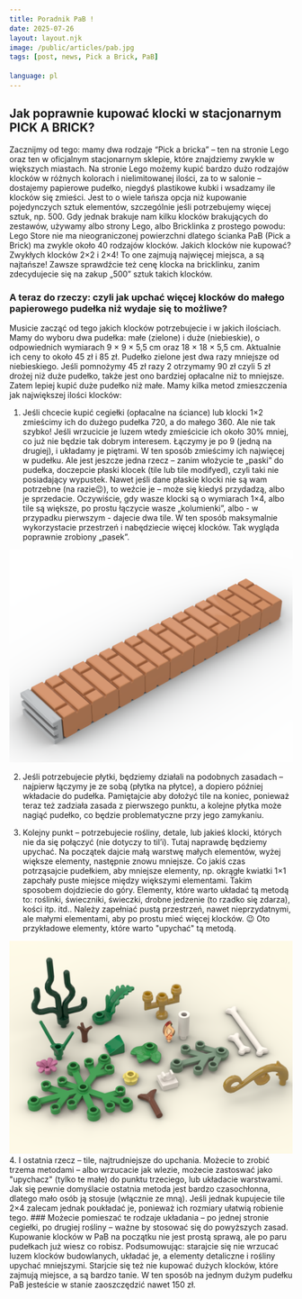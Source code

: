 ```yaml
---
title: Poradnik PaB !
date: 2025-07-26
layout: layout.njk
image: /public/articles/pab.jpg
tags: [post, news, Pick a Brick, PaB]

language: pl
---
```


## Jak poprawnie kupować klocki w stacjonarnym PICK A BRICK?

Zacznijmy od tego: mamy dwa rodzaje “Pick a bricka” – ten na stronie Lego oraz ten w oficjalnym stacjonarnym sklepie, które znajdziemy zwykle w większych miastach.  Na stronie Lego możemy kupić bardzo dużo rodzajów klocków w różnych kolorach i nielimitowanej ilości, za to w salonie – dostajemy papierowe pudełko, niegdyś plastikowe kubki i wsadzamy ile klocków się zmieści. Jest to o wiele tańsza opcja niż kupowanie pojedynczych sztuk elementów, szczególnie jeśli potrzebujemy więcej sztuk, np. 500. Gdy jednak brakuje nam kilku klocków brakujących do zestawów, używamy albo strony Lego, albo Bricklinka z prostego powodu: Lego Store nie ma nieograniczonej powierzchni dlatego ścianka PaB (Pick a Brick) ma zwykle około 40 rodzajów klocków. 
Jakich klocków nie kupować?
Zwykłych klocków 2×2 i 2×4!  To one zajmują najwięcej miejsca, a są najtańsze! Zawsze sprawdźcie też cenę klocka na bricklinku, zanim zdecydujecie się na zakup „500” sztuk takich klocków.
### A teraz do rzeczy: czyli jak upchać więcej klocków do małego papierowego pudełka niż wydaje się to możliwe?
Musicie zacząć od tego jakich klocków potrzebujecie i w jakich ilościach. Mamy do wyboru dwa pudełka: małe (zielone) i duże (niebieskie), o odpowiednich wymiarach 9 × 9 × 5,5 cm oraz 18 × 18 × 5,5 cm. Aktualnie ich ceny to około 45 zł i 85 zł. Pudełko zielone jest dwa razy mniejsze od niebieskiego. Jeśli pomnożymy 45 zł razy 2 otrzymamy 90 zł czyli 5 zł drożej niż duże pudełko, także jest ono bardziej opłacalne niż to mniejsze. Zatem lepiej kupić duże pudełko niż małe. Mamy kilka metod zmieszczenia jak największej ilości klocków:
1.	Jeśli chcecie kupić cegiełki (opłacalne na ściance) lub klocki 1×2 zmieścimy ich do dużego pudełka 720, a do małego 360. Ale nie tak szybko! Jeśli wrzucicie je luzem wtedy zmieścicie ich około 30% mniej, co już nie będzie tak dobrym interesem. Łączymy je po 9 (jedną na drugiej), i układamy je piętrami. W ten sposób zmieścimy ich najwięcej w pudełku. Ale jest jeszcze jedna rzecz – zanim włożycie te „paski” do pudełka, doczepcie płaski klocek (tile lub tile modifyed), czyli taki nie posiadający wypustek. Nawet jeśli dane płaskie klocki nie są wam potrzebne (na razie😉), to weźcie je – może się kiedyś przydadzą, albo je sprzedacie. Oczywiście, gdy wasze klocki są o wymiarach 1×4, albo tile są większe, po prostu łączycie wasze „kolumienki”, albo - w przypadku pierwszym -  dajecie dwa tile. W ten sposób maksymalnie wykorzystacie przestrzeń i nabędziecie więcej klocków.
Tak wygląda poprawnie zrobiony „pasek”.
<img src="/public/articles/pasek.png" alt="'pasek'" class="post-image" />
 
2.	Jeśli potrzebujecie płytki, będziemy działali na podobnych zasadach – najpierw łączymy je ze sobą (płytka na płytce), a dopiero później wkładacie do pudełka. Pamiętajcie aby dołożyć tile na koniec, ponieważ teraz też zadziała zasada z pierwszego punktu, a kolejne płytka może nagiąć pudełko, co będzie problematyczne przy jego zamykaniu. 

3.	Kolejny punkt – potrzebujecie rośliny, detale, lub jakieś klocki, których nie da się połączyć (nie dotyczy to til’i). Tutaj naprawdę będziemy upychać. Na początek dajcie małą warstwę małych elementów, wyżej większe elementy, następnie znowu mniejsze. Co jakiś czas potrząsajcie pudełkiem, aby mniejsze elementy, np. okrągłe kwiatki 1×1 zapchały puste miejsce między większymi elementami. Takim sposobem dojdziecie do góry. Elementy, które warto układać tą metodą to: roślinki, świeczniki, świeczki, drobne jedzenie (to rzadko się zdarza), kości itp. itd.. Należy zapełniać pustą przestrzeń, nawet nieprzydatnymi, ale małymi elementami, aby po prostu mieć więcej klocków. 😉 Oto przykładowe elementy, które warto "upychać" tą metodą.
<img src="/public/articles/elementy.png" alt="'elementy'" class="post-image" />
4.	I ostatnia rzecz – tile, najtrudniejsze do upchania. Możecie to zrobić trzema metodami – albo wrzucacie jak wlezie, możecie zastoswać jako "upychacz" (tylko te małe) do punktu trzeciego, lub układacie warstwami. Jak się pewnie domyślacie ostatnia metoda jest bardzo czasochłonna, dlatego mało osób ją stosuje (włącznie ze mną). Jeśli jednak kupujecie tile 2×4 zalecam jednak poukładać je, ponieważ ich rozmiary ułatwią robienie tego. 
### Możecie pomieszać te rodzaje układania – po jednej stronie cegiełki, po drugiej rośliny – ważne by stosować się do powyższych zasad.
Kupowanie klocków w PaB na początku nie jest prostą sprawą, ale po paru pudełkach już wiesz co robisz. Podsumowując: starajcie się nie wrzucać luzem klocków budowlanych, układać je, a elementy detaliczne i rośliny upychać mniejszymi. Starjcie się też nie kupować dużych klocków, które zajmują miejsce, a są bardzo tanie. W ten sposób na jednym dużym pudełku PaB jesteście w stanie zaoszczędzić nawet 150 zł. 
